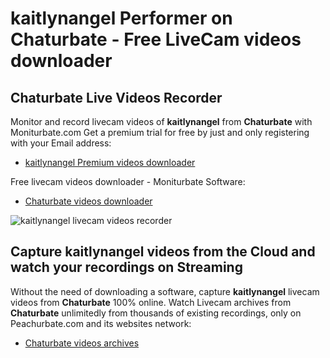 # kaitlynangel Performer on Chaturbate - Free LiveCam videos downloader

## Chaturbate Live Videos Recorder

Monitor and record livecam videos of **kaitlynangel** from **Chaturbate** with Moniturbate.com
Get a premium trial for free by just and only registering with your Email address:
* [kaitlynangel Premium videos downloader](https://moniturbate.com/request-demo-licence-key.html)

Free livecam videos downloader - Moniturbate Software:
* [Chaturbate videos downloader](https://moniturbate.com/moniturbate-download-software.html)

![kaitlynangel livecam videos recorder](https://peachurnet.com/templates/moniturbate-software.png)


## Capture kaitlynangel videos from the Cloud and watch your recordings on Streaming

Without the need of downloading a software, capture **kaitlynangel** livecam videos from **Chaturbate** 100% online.
Watch Livecam archives from **Chaturbate** unlimitedly from thousands of existing recordings, only on Peachurbate.com and its websites network:
* [Chaturbate videos archives](https://peachurnet.com/)